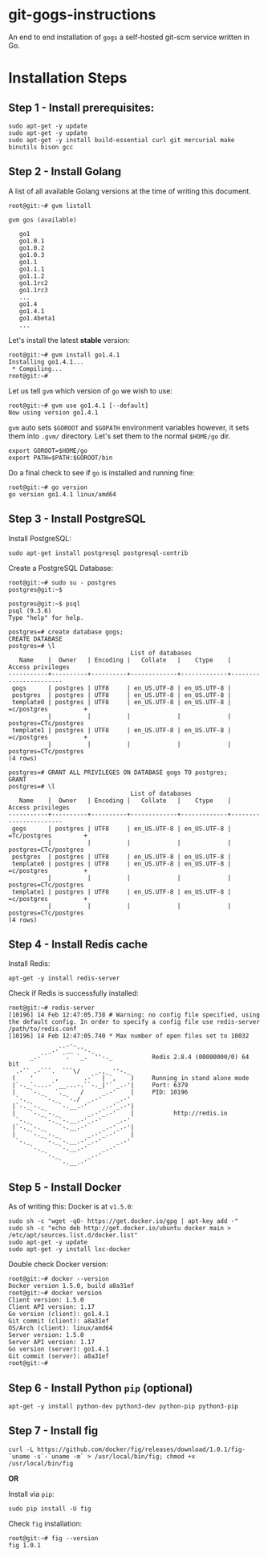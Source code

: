 git-gogs-instructions
======================
An end to end installation of `gogs` a self-hosted git-scm service written in Go.

# Installation Steps

Step 1 - Install prerequisites:  
--------------------
    sudo apt-get -y update
    sudo apt-get -y update
    sudo apt-get -y install build-essential curl git mercurial make binutils bison gcc

Step 2 - Install Golang
--------------------
A list of all available Golang versions at the time of writing this document.

    root@git:~# gvm listall
    
    gvm gos (available)
    
       go1
       go1.0.1
       go1.0.2
       go1.0.3
       go1.1
       go1.1.1
       go1.1.2
       go1.1rc2
       go1.1rc3
       ...
       go1.4
       go1.4.1
       go1.4beta1
       ...

Let's install the latest **stable** version:

    root@git:~# gvm install go1.4.1
    Installing go1.4.1...
     * Compiling...
    root@git:~# 

Let us tell `gvm` which version of `go` we wish to use:

    root@git:~# gvm use go1.4.1 [--default]
    Now using version go1.4.1

`gvm` auto sets `$GOROOT` and `$GOPATH` environment variables however, it sets them into `.gvm/` directory. Let's set them to the normal `$HOME/go` dir.

    export GOROOT=$HOME/go
    export PATH=$PATH:$GOROOT/bin

Do a final check to see if `go` is installed and running fine:

    root@git:~# go version
    go version go1.4.1 linux/amd64

Step 3 - Install PostgreSQL
--------------------
Install PostgreSQL:

    sudo apt-get install postgresql postgresql-contrib

Create a PostgreSQL Database:

    root@git:~# sudo su - postgres
    postgres@git:~$
    
    postgres@git:~$ psql
    psql (9.3.6)
    Type "help" for help.
    
    postgres=# create database gogs;
    CREATE DATABASE
    postgres=# \l
                                      List of databases
       Name    |  Owner   | Encoding |   Collate   |    Ctype    |   Access privileges   
    -----------+----------+----------+-------------+-------------+-----------------------
     gogs      | postgres | UTF8     | en_US.UTF-8 | en_US.UTF-8 | 
     postgres  | postgres | UTF8     | en_US.UTF-8 | en_US.UTF-8 | 
     template0 | postgres | UTF8     | en_US.UTF-8 | en_US.UTF-8 | =c/postgres          +
               |          |          |             |             | postgres=CTc/postgres
     template1 | postgres | UTF8     | en_US.UTF-8 | en_US.UTF-8 | =c/postgres          +
               |          |          |             |             | postgres=CTc/postgres
    (4 rows)
    
    postgres=# GRANT ALL PRIVILEGES ON DATABASE gogs TO postgres;
    GRANT
    postgres=# \l
                                      List of databases
       Name    |  Owner   | Encoding |   Collate   |    Ctype    |   Access privileges   
    -----------+----------+----------+-------------+-------------+-----------------------
     gogs      | postgres | UTF8     | en_US.UTF-8 | en_US.UTF-8 | =Tc/postgres         +
               |          |          |             |             | postgres=CTc/postgres
     postgres  | postgres | UTF8     | en_US.UTF-8 | en_US.UTF-8 | 
     template0 | postgres | UTF8     | en_US.UTF-8 | en_US.UTF-8 | =c/postgres          +
               |          |          |             |             | postgres=CTc/postgres
     template1 | postgres | UTF8     | en_US.UTF-8 | en_US.UTF-8 | =c/postgres          +
               |          |          |             |             | postgres=CTc/postgres
    (4 rows)

Step 4 - Install Redis cache
--------------------
Install Redis:

    apt-get -y install redis-server
    
Check if Redis is successfully installed:

    root@git:~# redis-server
    [10196] 14 Feb 12:47:05.738 # Warning: no config file specified, using the default config. In order to specify a config file use redis-server /path/to/redis.conf
    [10196] 14 Feb 12:47:05.740 * Max number of open files set to 10032
                    _._                                                  
               _.-``__ ''-._                                             
          _.-``    `.  `_.  ''-._           Redis 2.8.4 (00000000/0) 64 bit
      .-`` .-```.  ```\/    _.,_ ''-._                                   
     (    '      ,       .-`  | `,    )     Running in stand alone mode
     |`-._`-...-` __...-.``-._|'` _.-'|     Port: 6379
     |    `-._   `._    /     _.-'    |     PID: 10196
      `-._    `-._  `-./  _.-'    _.-'                                   
     |`-._`-._    `-.__.-'    _.-'_.-'|                                  
     |    `-._`-._        _.-'_.-'    |           http://redis.io        
      `-._    `-._`-.__.-'_.-'    _.-'                                   
     |`-._`-._    `-.__.-'    _.-'_.-'|                                  
     |    `-._`-._        _.-'_.-'    |                                  
      `-._    `-._`-.__.-'_.-'    _.-'                                   
          `-._    `-.__.-'    _.-'                                       
              `-._        _.-'                                           
                  `-.__.-'                                               

Step 5 - Install Docker
------------------------
As of writing this: Docker is at `v1.5.0`:

    sudo sh -c "wget -qO- https://get.docker.io/gpg | apt-key add -"
    sudo sh -c "echo deb http://get.docker.io/ubuntu docker main > /etc/apt/sources.list.d/docker.list"
    sudo apt-get -y update
    sudo apt-get -y install lxc-docker

Double check Docker version: 

    root@git:~# docker --version
    Docker version 1.5.0, build a8a31ef
    root@git:~# docker version
    Client version: 1.5.0
    Client API version: 1.17
    Go version (client): go1.4.1
    Git commit (client): a8a31ef
    OS/Arch (client): linux/amd64
    Server version: 1.5.0
    Server API version: 1.17
    Go version (server): go1.4.1
    Git commit (server): a8a31ef
    root@git:~# 

Step 6 - Install Python `pip` (optional)
-----------------------------------------
    apt-get -y install python-dev python3-dev python-pip python3-pip

Step 7 - Install fig
---------------------
    curl -L https://github.com/docker/fig/releases/download/1.0.1/fig-`uname -s`-`uname -m` > /usr/local/bin/fig; chmod +x /usr/local/bin/fig

**OR**

Install via `pip`:  

    sudo pip install -U fig

Check `fig` installation:

    root@git:~# fig --version
    fig 1.0.1
